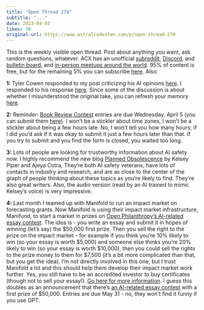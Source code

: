 ```yaml
---
title: "Open Thread 270"
subtitle: "..."
date: 2023-04-03
likes: 30
original-url: https://www.astralcodexten.com/p/open-thread-270
---
```

This is the weekly visible open thread. Post about anything you want, ask random questions, whatever. ACX has an unofficial [subreddit](https://www.reddit.com/r/slatestarcodex/), [Discord](https://discord.gg/RTKtdut), and [bulletin board](https://www.datasecretslox.com/index.php), and [in-person meetups around the world](https://www.lesswrong.com/community?filters%5B0%5D=SSC). 95% of content is free, but for the remaining 5% you can subscribe [here](https://astralcodexten.substack.com/subscribe?). Also:

 **1:** Tyler Cowen responded to my post criticizing his AI opinions [here](https://astralcodexten.substack.com/p/mr-tries-the-safe-uncertainty-fallacy/comment/14067796). I responded to his response [here](https://astralcodexten.substack.com/p/mr-tries-the-safe-uncertainty-fallacy/comment/14070813). Since some of the discussion is about whether I misunderstood the original take, you can refresh your memory [here](https://marginalrevolution.com/marginalrevolution/2023/03/existential-risk-and-the-turn-in-human-history.html).

 **2:** Reminder: [Book Review Contest](https://astralcodexten.substack.com/p/book-review-contest-rules-2023) entries are due Wednesday, April 5 (you can submit them [here](https://forms.gle/EY5LMzbJQvgYkgxt5)). I won’t be a stickler about time zones, I won’t be a stickler about being a few hours late. No, I won’t tell you how many hours; if I did you’d ask if it was okay to submit it just a few hours later than that. If you try to submit and you find the form is closed, you waited too long.

 **3:** Lots of people are looking for trustworthy information about AI safety now. I highly recommend the new blog [Planned Obsolescence](https://www.planned-obsolescence.org/) by Kelsey Piper and Ajeya Cotra, They’re both AI safety veterans, have lots of contacts in industry and research, and are as close to the center of the graph of people thinking about these topics as you’re likely to find. They’re also great writers. Also, the audio version (read by an AI trained to mimic Kelsey’s voice) is very impressive.

 **4:** Last month I teamed up with Manifold to run an impact market on forecasting grants. Now Manifold is using their impact market infrastructure, Manifund, to start a market in prizes on [Open Philanthropy’s AI-related essay contest](https://manifund.org/rounds/ai-worldviews?tab=about). The idea is - you write an essay and submit it in hopes of winning (let’s say) the $50,000 first prize. Then you sell the right to the prize on the impact market - for example if you think you’re 10% likely to win (so your essay is worth $5,000) and someone else thinks you’re 20% likely to win (so your essay is worth $10,000), then you could sell the rights to the prize money to them for $7,500 (it’s a bit more complicated than that, but you get the idea). I’m not directly involved in this one, but I trust Manifold a lot and this should help them develop their impact market work further. Yes, you still have to be an accredited investor to buy certificates (though not to sell your essay!). [Go here for more information](https://manifund.org/rounds/ai-worldviews?tab=about). I guess this doubles as an announcement that there’s [an AI-related essay contest](https://manifund.org/rounds/ai-worldviews?tab=about) with a first prize of $50,000. Entries are due May 31 - no, they won’t find it funny if you use GPT.
